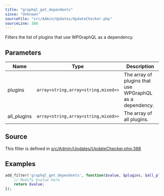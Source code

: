 ```yaml
---
title: "graphql_get_dependents"
since: "Unknown"
sourceFile: "src/Admin/Updates/UpdateChecker.php"
sourceLine: 388
---
```



Filters the list of plugins that use WPGraphQL as a dependency.

## Parameters

| Name | Type | Description |
|------|------|-------------|
| plugins | `array<string,array<string,mixed>>` | The array of plugins that use WPGraphQL as a dependency. |
| all_plugins | `array<string,array<string,mixed>>` | The array of all plugins. |




## Source

This filter is defined in [src/Admin/Updates/UpdateChecker.php:388](https://github.com/wp-graphql/wp-graphql/blob/develop/src/Admin/Updates/UpdateChecker.php#L388)


## Examples

```php
add_filter('graphql_get_dependents', function($value, $plugins, $all_plugins) {
    // Modify $value here
    return $value;
});
```